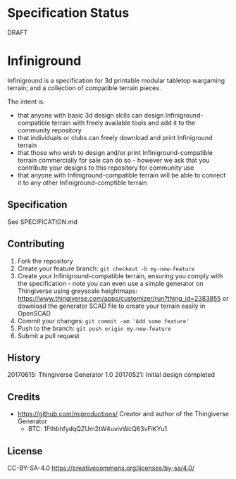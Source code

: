 # Specification Status

DRAFT

# Infiniground

Infiniground is a specification for 3d printable modular tabletop wargaming terrain; and a collection of compatible terrain pieces.

The intent is:

* that anyone with basic 3d design skills can design Infiniground-compatible terrain with freely available tools and add it to the community repository
* that individuals or clubs can freely download and print Infiniground terrain 
* that those who wish to design and/or print Infiniground-compatible terrain commercially for sale can do so - however we ask that you contribute your designs to this repository for community use
* that anyone with Infiniground-compatible terrain will be able to connect it to any other Infiniground-comptible terrain

## Specification

See SPECIFICATION.md

## Contributing

1. Fork the repository
2. Create your feature branch: `git checkout -b my-new-feature`
3. Create your Infiniground-compatible terrain, ensuring you comply with the specification - note you can even use a simple generator on Thingiverse using greyscale heightmaps: https://www.thingiverse.com/apps/customizer/run?thing_id=2383855 or download the generator SCAD file to create your terrain easily in OpenSCAD
4. Commit your changes: `git commit -am 'Add some feature'`
5. Push to the branch: `git push origin my-new-feature`
6. Submit a pull request

## History

20170615: Thingiverse Generator 1.0
20170521: Initial design completed

## Credits

* https://github.com/miproductions/ Creator and author of the Thingiverse Generator
  * BTC: 1FthbhfydqQZUm2tW4uvivWcQ63vFiKYu1

## License

CC-BY-SA-4.0 https://creativecommons.org/licenses/by-sa/4.0/
